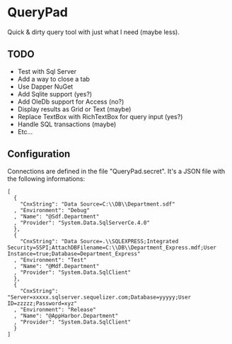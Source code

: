 # QueryPad

Quick & dirty query tool with just what I need (maybe less).


## TODO

* Test with Sql Server
* Add a way to close a tab
* Use Dapper NuGet
* Add Sqlite support (yes?)
* Add OleDb support for Access (no?)
* Display results as Grid or Text (maybe)
* Replace TextBox with RichTextBox for query input (yes?)
* Handle SQL transactions (maybe)
* Etc...


## Configuration

Connections are defined in the file "QueryPad.secret". It's a JSON file with the
following informations:

```
[
  {
    "CnxString": "Data Source=C:\\DB\\Department.sdf"
  , "Environment": "Debug"
  , "Name": "@Sdf.Department"
  , "Provider": "System.Data.SqlServerCe.4.0"
  },
  {
    "CnxString": "Data Source=.\\SQLEXPRESS;Integrated Security=SSPI;AttachDBFilename=C:\\DB\\Department_Express.mdf;User Instance=true;Database=Department_Express"
  , "Environment": "Test"
  , "Name": "@Mdf.Department"
  , "Provider": "System.Data.SqlClient"
  },
  {
    "CnxString": "Server=xxxxx.sqlserver.sequelizer.com;Database=yyyyy;User ID=zzzzz;Password=xyz"
  , "Environment": "Release"
  , "Name": "@AppHarbor.Department"
  , "Provider": "System.Data.SqlClient"
  }
]
```
